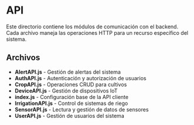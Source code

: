 # API

Este directorio contiene los módulos de comunicación con el backend. Cada archivo maneja las operaciones HTTP para un recurso específico del sistema.

## Archivos

- **AlertAPI.js** - Gestión de alertas del sistema
- **AuthAPI.js** - Autenticación y autorización de usuarios
- **CropAPI.js** - Operaciones CRUD para cultivos
- **DeviceAPI.js** - Gestión de dispositivos IoT
- **index.js** - Configuración base de la API cliente
- **IrrigationAPI.js** - Control de sistemas de riego
- **SensorAPI.js** - Lectura y gestión de datos de sensores
- **UserAPI.js** - Gestión de usuarios del sistema
